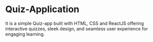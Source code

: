 # Quiz-Application
It is a simple Quiz-app built with HTML, CSS and ReactJS offering interactive quizzes, sleek design, and seamless user experience for engaging learning.
